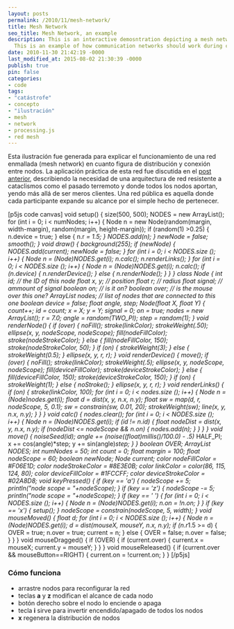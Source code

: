 ```yaml
---
layout: posts
permalink: /2010/11/mesh-network/
title: Mesh Network
seo_title: Mesh Network, an example
description: This is an interactive demosntration depicting a mesh network at work.
  This is an example of how communication networks should work during crises.
date: 2010-11-30 21:42:19 -0000
last_modified_at: 2015-08-02 21:30:39 -0000
publish: true
pin: false
categories:
- code
tags:
- "catástrofe"
- concepto
- "ilustración"
- mesh
- network
- processing.js
- red mesh
---
```

Esta ilustración fue generada para explicar el funcionamiento de una red enmallada (mesh network) en cuanto figura de distribución y conexión entre nodos. La aplicación práctica de esta red fue discutida en el [post anterior](http://herbertspencer.net/2010/10/internet-como-bien-publico/), describiendo la necesidad de una arquitectura de red resistente a cataclismos como el pasado terremoto y donde todos los nodos aportan, yendo más allá de ser meros clientes. Una red pública es aquella donde cada participante expande su alcance por el simple hecho de pertenecer.

[p5js code canvas] void setup() { size(500, 500); NODES = new ArrayList(); for (int i = 0; i < numNodes; i++) { Node n = new Node(random(margin, width-margin), random(margin, height-margin)); if (random(1) >0.25) { n.device = true; } else { n.r *= 1.5; } NODES.add(n); } newNode = false; smooth(); } void draw() { background(255); if (newNode) { NODES.add(current); newNode = false; } for (int i = 0; i < NODES.size (); i++) { Node n = (Node)NODES.get(i); n.calc(); n.renderLinks(); } for (int i = 0; i < NODES.size (); i++) { Node n = (Node)NODES.get(i); n.calc(); if (n.device) { n.renderDevice(); } else { n.renderNode(); } } } class Node { int id; // the ID of this node float x, y; // position float r; // radius float signal; // ammount of signal boolean on; // is it on? boolean over; // is the mouse over this one? ArrayList nodes; // list of nodes that are connected to this one boolean device = false; float angle, step; Node(float X, float Y) { count++; id = count; x = X; y = Y; signal = 0; on = true; nodes = new ArrayList(); r = 7.0; angle = random(TWO_PI); step = random(1); } void renderNode() { if (over) { noFill(); stroke(linkColor); strokeWeight(.50); ellipse(x, y, nodeScope, nodeScope); fill(nodeFillColor); stroke(nodeStrokeColor); } else { fill(nodeFillColor, 150); stroke(nodeStrokeColor, 50); } if (on) { strokeWeight(3); } else { strokeWeight(0.5); } ellipse(x, y, r, r); } void renderDevice() { move(); if (over) { noFill(); stroke(linkColor); strokeWeight(.5); ellipse(x, y, nodeScope, nodeScope); fill(deviceFillColor); stroke(deviceStrokeColor); } else { fill(deviceFillColor, 150); stroke(deviceStrokeColor, 150); } if (on) { strokeWeight(1); } else { noStroke(); } ellipse(x, y, r, r); } void renderLinks() { if (on) { stroke(linkColor, 100); for (int i = 0; i < nodes.size (); i++) { Node n = (Node)nodes.get(i); float d = dist(x, y, n.x, n.y); float sw = map(d, r, nodeScope, 5, 0.1); sw = constrain(sw, 0.01, 20); strokeWeight(sw); line(x, y, n.x, n.y); } } } void calc() { nodes.clear(); for (int i = 0; i < NODES.size (); i++) { Node n = (Node)NODES.get(i); if (id != n.id) { float nodeDist = dist(x, y, n.x, n.y); if (nodeDist <= nodeScope && n.on) { nodes.add(n); } } } } void move() { noiseSeed(id); angle += (noise((float)millis()/100.0) - .5)* HALF_PI; x += cos(angle)*step; y += sin(angle)*step; } } boolean OVER; ArrayList NODES; int numNodes = 50; int count = 0; float margin = 100; float nodeScope = 60; boolean newNode; Node current; color nodeFillColor = #F06E1D; color nodeStrokeColor = #8E3E0B; color linkColor = color(86, 115, 124, 80); color deviceFillColor = #1FCCFF; color deviceStrokeColor = #02A8D8; void keyPressed() { if (key == 'a') { nodeScope += 5; println("node scope = "+nodeScope); } if (key == 'z') { nodeScope -= 5; println("node scope = "+nodeScope); } if (key == ' ') { for (int i = 0; i < NODES.size (); i++) { Node n = (Node)NODES.get(i); n.on = !n.on; } } if (key == 'x') { setup(); } nodeScope = constrain(nodeScope, 5, width); } void mouseMoved() { float d; for (int i = 0; i < NODES.size (); i++) { Node n = (Node)NODES.get(i); d = dist(mouseX, mouseY, n.x, n.y); if (n.r*1.5 >= d) { OVER = true; n.over = true; current = n; } else { OVER = false; n.over = false; } } } void mouseDragged() { if (OVER) { if (current.over) { current.x = mouseX; current.y = mouseY; } } } void mouseReleased() { if (current.over && mouseButton==RIGHT) { current.on = !current.on; } } [/p5js]

### Cómo funciona

* arrastre nodos para reconfigurar la red
* teclas **a** y **z** modifican el alcance de cada nodo
* botón derecho sobre el nodo lo enciende o apaga
* tecla **i** sirve para invertir encendido/apagado de todos los nodos
* **x** regenera la distribución de nodos
